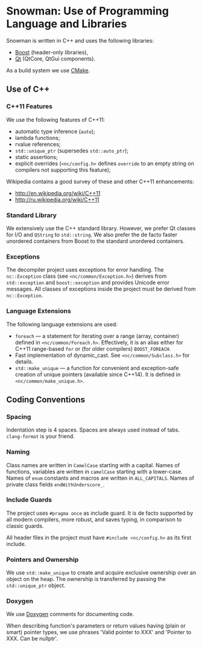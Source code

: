 Snowman: Use of Programming Language and Libraries
==================================================

Snowman is written in C++ and uses the following libraries:

* [Boost](http://www.boost.org/) (header-only libraries),
* [Qt](http://qt-project.org/) (QtCore, QtGui components).

As a build system we use [CMake](http://cmake.org/).

Use of C++
--------------

### C++11 Features

We use the following features of C++11:

* automatic type inference (`auto`);
* lambda functions;
* rvalue references;
* `std::unique_ptr` (supersedes `std::auto_ptr`);
* static assertions;
* explicit overrides (`<nc/config.h>` defines `override` to an empty string on compilers not supporting this feature);

Wikipedia contains a good survey of these and other C++11 enhancements:

* http://en.wikipedia.org/wiki/C++11
* http://ru.wikipedia.org/wiki/C++11

### Standard Library

We extensively use the C++ standard library.
However, we prefer Qt classes for I/O and `QString` to `std::string`.
We also prefer the de facto faster unordered containers from Boost to the standard unordered containers.

### Exceptions

The decompiler project uses exceptions for error handling.
The `nc::Exception` class (see `<nc/common/Exception.h>`) derives from `std::exception` and `boost::exception` and provides Unicode error messages.
All classes of exceptions inside the project must be derived from `nc::Exception`.

### Language Extensions

The following language extensions are used:

* `foreach` — a statement for iterating over a range (array, container) defined in `<nc/common/Foreach.h>`.
  Effectively, it is an alias either for C++11 range-based `for` or (for older compilers) `BOOST_FOREACH`.
* Fast implementation of dynamic_cast.
  See `<nc/common/Subclass.h>` for details.
* `std::make_unique` — a function for convenient and exception-safe creation of unique pointers (available since C++14).
  It is defined in `<nc/common/make_unique.h>`.

Coding Conventions
------------------

### Spacing

Indentation step is 4 spaces.
Spaces are always used instead of tabs.
`clang-format` is your friend.

### Naming

Class names are written in `CamelCase` starting with a capital.
Names of functions, variables are written in `camelCase` starting with a lower-case.
Names of `enum` constants and macros are written in `ALL_CAPITALS`.
Names of private class fields `endWithUnderscore_`.

### Include Guards

The project uses `#pragma once` as include guard.
It is de facto supported by all modern compilers, more robust, and saves typing, in comparison to classic guards.

All header files in the project must have `#include <nc/config.h>` as its first include.

### Pointers and Ownership

We use `std::make_unique` to create and acquire exclusive ownership over an object on the heap.
The ownership is transferred by passing the `std::unique_ptr` object.

### Doxygen

We use [Doxygen](http://www.doxygen.org/) comments for documenting code.

When describing function's parameters or return values having (plain or smart) pointer types, we use phrases 'Valid pointer to XXX' and 'Pointer to XXX. Can be nullptr'.
